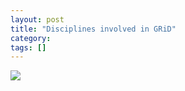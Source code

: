 ```yaml
---
layout: post
title: "Disciplines involved in GRiD"
category: 
tags: []
---
```


<img src="http://gdurl.com/PY7f">


